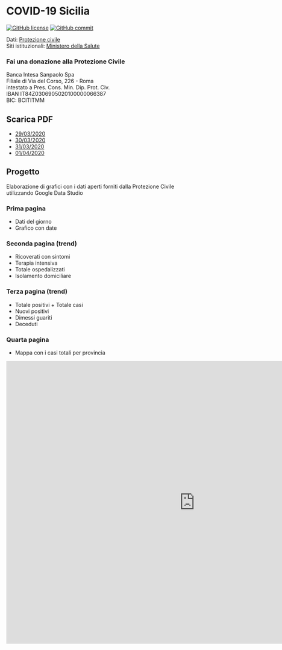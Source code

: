# COVID-19 Sicilia

[![GitHub license](https://img.shields.io/badge/License-Creative%20Commons%20Attribution%204.0%20International-blue)](https://github.com/pcm-dpc/COVID-19/blob/master/LICENSE)
[![GitHub commit](https://img.shields.io/github/last-commit/maximilianventura/COVID-19)](https://github.com/maximilianventura/COVID-19/commits/master)

Dati: [Protezione civile](https://github.com/pcm-dpc/COVID-19)<br>
Siti istituzionali: [Ministero della Salute](http://www.salute.gov.it/nuovocoronavirus)

### Fai una donazione alla Protezione Civile 

Banca Intesa Sanpaolo Spa<br>
Filiale di Via del Corso, 226 - Roma<br>
intestato a Pres. Cons. Min. Dip. Prot. Civ.<br>
IBAN IT84Z0306905020100000066387<br>
BIC: BCITITMM

## Scarica PDF
- [29/03/2020](https://github.com/maximilianventura/covid-19/blob/master/2020_03_29_COVID-19-SICILIA.pdf)
- [30/03/2020](https://github.com/maximilianventura/covid-19/blob/master/2020_03_30_COVID-19-SICILIA.pdf)
- [31/03/2020](https://github.com/maximilianventura/covid-19/blob/master/2020_03_31_COVID-19-SICILIA.pdf)
- [01/04/2020](https://github.com/maximilianventura/covid-19/blob/master/2020_04_01_COVID-19-SICILIA.pdf)

## Progetto
Elaborazione di grafici con i dati aperti forniti dalla Protezione Civile utilizzando Google Data Studio

### Prima pagina
- Dati del giorno
- Grafico con date

### Seconda pagina (trend)
- Ricoverati con sintomi
- Terapia intensiva
- Totale ospedalizzati
- Isolamento domiciliare

### Terza pagina (trend)
- Totale positivi + Totale casi
- Nuovi positivi
- Dimessi guariti
- Deceduti

### Quarta pagina
- Mappa con i casi totali per provincia

<iframe width="1000" height="750" src="https://datastudio.google.com/embed/reporting/f2733b82-147a-482b-86ab-00eea5ad5629/page/lyDKB" frameborder="0" style="border:0" allowfullscreen></iframe> 
